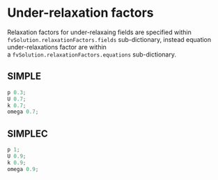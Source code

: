 # Under-relaxation factors
Relaxation factors for under-relaxaing fields are specified within
```fvSolution.relaxationFactors.fields``` sub-dictionary, instead
equation under-relaxations factor are within a ```fvSolution.relaxationFactors.equations``` sub-dictionary. 

## SIMPLE

```c++
p 0.3;
U 0.7;
k 0.7;
omega 0.7;
```

## SIMPLEC

```c++
p 1;
U 0.9;
k 0.9;
omega 0.9;
```

<!--  Script to show the footer   -->
<html>
<script
    src="https://code.jquery.com/jquery-3.3.1.js"
    integrity="sha256-2Kok7MbOyxpgUVvAk/HJ2jigOSYS2auK4Pfzbm7uH60="
    crossorigin="anonymous">
</script>
<script>
$(function(){
  $("#footer").load("../../../footers/footer_third_level_depth.html");
});
</script>
<body>
<div id="footer"></div>
</body>
</html>
